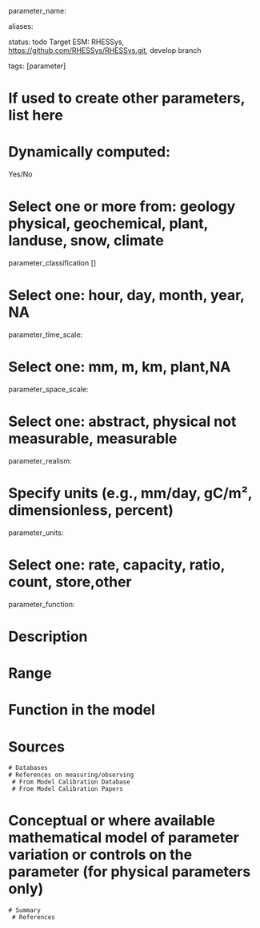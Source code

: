 
parameter_name: 

aliases:

status: todo
Target ESM: RHESSys, https://github.com/RHESSys/RHESSys.git, develop branch 

tags: [parameter]
# If used to create other parameters, list here


# Dynamically computed:  
Yes/No
# Select one or more from: geology physical,  geochemical, plant, landuse, snow, climate
parameter_classification []

# Select one: hour, day, month, year, NA
parameter_time_scale: 

# Select one: mm, m, km, plant,NA
parameter_space_scale: 

# Select one: abstract, physical not measurable, measurable
parameter_realism: 

# Specify units (e.g., mm/day, gC/m², dimensionless, percent)
parameter_units: 

# Select one: rate, capacity, ratio, count, store,other
parameter_function: 




# Description


# Range

# Function in the model

# Sources
	# Databases
	# References on measuring/observing
	 # From Model Calibration Database
	 # From Model Calibration Papers

# Conceptual or where available mathematical model of parameter variation or controls on the parameter  (for physical parameters only)
	# Summary
	 # References

